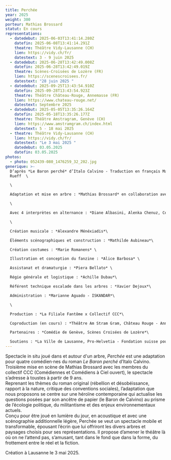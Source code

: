```yaml
---
title: Perchée
year: 2025
weight: 300
porteur: Mathias Brossard
statut: En cours
representations:
  - datedebut: 2025-06-03T13:41:14.280Z
    datefin: 2025-06-08T13:41:14.291Z
    theatre: Théâtre Vidy-Lausanne (CH)
    lien: https://vidy.ch/fr/
    datestext: 3 - 9 juin 2025
  - datedebut: 2025-06-28T13:42:49.008Z
    datefin: 2025-06-28T13:42:49.019Z
    theatre: Scènes-Croisées de Lozère (FR)
    lien: https://scenescroisees.fr/
    datestext: "28 juin 2025 "
  - datedebut: 2025-09-25T13:43:54.910Z
    datefin: 2025-09-28T13:43:54.923Z
    theatre: Théâtre Château-Rouge, Annemasse (FR)
    lien: https://www.chateau-rouge.net/
    datestext: Septembre 2025
  - datedebut: 2025-05-05T13:35:26.164Z
    datefin: 2025-05-18T13:35:26.177Z
    theatre: Théâtre Amstragram, Genève (CH)
    lien: https://www.amstramgram.ch/index.html
    datestext: 5 - 18 mai 2025
  - theatre: Théâtre Vidy-Lausanne (CH)
    lien: https://vidy.ch/fr/
    datestext: "Le 3 mai 2025 "
    datedebut: 03.05.2025
    datefin: 03.05.2025
photos:
  - photo: 052439-080_1476259_32_202.jpg
generique: >-
  D’après *Le Baron perché* d’Italo Calvino - Traduction en français Martin
  Rueff  \

  \

  Adaptation et mise en arbre : *Mathias Brossard* en collaboration avec les interprètes\

  \

  Avec 4 interprètes en alternance : *Diane Albasini, Alenka Chenuz, Cécile Goussard, Magali Heu, Arnaud Huguenin, Jean-Louis Johannides, Lara Khattabi, Jonas Lambelet, Loïc Le Manac’h, Chloë Lombard, Mélina Martin, Margot Van Hove*\

  \

  Création musicale : *Alexandre Ménéxiadis*\

  Éléments scénographiques et construction : *Mathilde Aubineau*\

  Création costumes : *Marie Romanens* \

  Illustration et conception du fanzine : *Alice Barbosa* \

  Assistanat et dramaturgie : *Piera Bellato* \

  Régie générale et logistique : *Achille Dubau*\

  Référent technique escalade dans les arbres : *Xavier Dejoux*\

  Administration : *Marianne Aguado - ISKANDAR*\

  \

  Production : *La Filiale Fantôme x Collectif CCC*\

  Coproduction (en cours) : *Théâtre Am Stram Gram, Château Rouge - Annemasse, Théâtre Vidy-Lausanne* \

  Partenaires : *Comédie de Genève, Scènes Croisées de Lozère*\

  Soutiens : *La Ville de Lausanne, Pro-Helvetia - Fondation suisse pour la culture, Fondation Leenaards (en cours)*
---
```

<!--StartFragment-->

Spectacle in situ joué dans et autour d'un arbre, *Perchée* est une adaptation pour quatre comédien·nes du roman *Le Baron perché* d’Italo Calvino. Troisième mise en scène de Mathias Brossard avec les membres du collectif CCC (Comédiennes et Comédiens à Ciel ouvert), le spectacle s’adresse à toustes à partir de 9 ans. \
Reprenant les thèmes du roman original (rébellion et désobéissance, rapport à la nature, critique des conventions sociales), l’adaptation que nous proposons se centre sur une héroïne contemporaine qui actualise les questions posées par son ancêtre de papier (le Baron de Calvino) au prisme de l’écologie politique, du militantisme et des enjeux environnementaux actuels.\
Conçu pour être joué en lumière du jour, en acoustique et avec une scénographie additionnelle légère, Perchée se veut un spectacle mobile et transformable, épousant l’écrin que lui offriront les divers arbres et paysages choisis pour ses représentations. Il propose d’amener le théâtre là où on ne l’attend pas, s’amusant, tant dans le fond que dans la forme, du frottement entre le réel et la fiction.

Création à Lausanne le 3 mai 2025.
